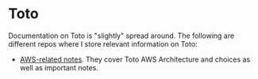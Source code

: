 # Toto 

Documentation on Toto is "slightly" spread around. The following are different repos where I store relevant information on Toto: 

* [AWS-related notes](https://github.com/nicolasances/aws-notes). They cover Toto AWS Architecture and choices as well as important notes. 